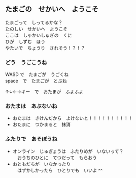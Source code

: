 ## たまごの　せかいへ　ようこそ

たまごって　しってるかな？  
たのしい　せかいへ　ようこそ  
ここは　しゃかいしゅぎの　くに  
ひが　しずむ　ほう  
やたいで　ちょうり　されそう！？！？  

### どう　うごこうね

  WASD  で　たまごが　うごくね  
  space　で　たまごが　とぶね
  
  ↑↓←→キー　で　おたまが　ふよふよ  

### おたまは　あぶないね

- おたまは　きけんだから　よけないと！！！！！！！！！！  
- おたまに　つかまると　抹消

### ふたりで　あそぼうね

- オンライン　じゅぎょうは　ふたりめが　いないって？  
　おうちのひとに　てつだって　もらおう
- おともだちが　いなかったり  
　はずかしかったら　ひとりでも　いいよ ^^

